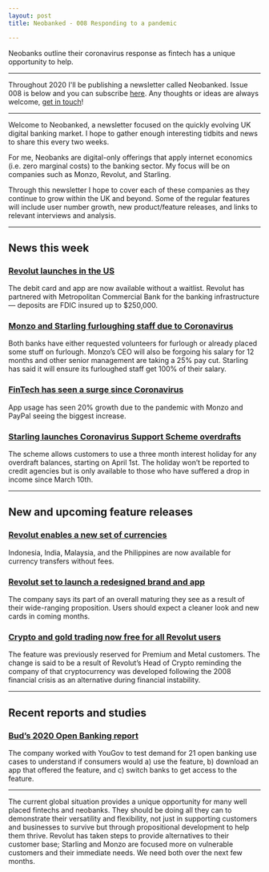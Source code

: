 ```yaml
---
layout: post
title: Neobanked - 008 Responding to a pandemic

---
```


Neobanks outline their coronavirus response as fintech has a unique opportunity to help.

---

Throughout 2020 I'll be publishing a newsletter called Neobanked. Issue 008 is below and you can subscribe [here](https://neobanked.substack.com). Any thoughts or ideas are always welcome, [get in touch](murdo.connochie@gmail.com)!

---

Welcome to Neobanked, a newsletter focused on the quickly evolving UK digital banking market. I hope to gather enough interesting tidbits and news to share this every two weeks.

For me, Neobanks are digital-only offerings that apply internet economics (i.e. zero marginal costs) to the banking sector. My focus will be on companies such as Monzo, Revolut, and Starling. 

Through this newsletter I hope to cover each of these companies as they continue to grow within the UK and beyond. Some of the regular features will include user number growth, new product/feature releases, and links to relevant interviews and analysis.

---

## News this week

### [Revolut launches in the US](https://techcrunch.com/2020/03/24/revolut-launches-its-neobank-in-the-us/)
The debit card and app are now available without a waitlist. Revolut has partnered with Metropolitan Commercial Bank for the banking infrastructure — deposits are FDIC insured up to $250,000.

### [Monzo and Starling furloughing staff due to Coronavirus](https://www.altfi.com/article/6376_monzo-and-starling-to-furlough-staff-amid-coronavirus-outbreak)
Both banks have either requested volunteers for furlough or already placed some stuff on furlough. Monzo’s CEO will also be forgoing his salary for 12 months and other senior management are taking a 25% pay cut. Starling has said it will ensure its furloughed staff get 100% of their salary.

### [FinTech has seen a surge since Coronavirus](https://www.altfi.com/article/6386_finance-apps-see-20-coronavirus-surge-with-paypal-monzo-and-barclays-taking-the-lead)
App usage has seen 20% growth due to the pandemic with Monzo and PayPal seeing the biggest increase.

### [Starling launches Coronavirus Support Scheme overdrafts](https://www.starlingbank.com/current-account/overdraft/coronavirus-support-scheme/)
The scheme allows customers to use a three month interest holiday for any overdraft balances, starting on April 1st. The holiday won’t be reported to credit agencies but is only available to those who have suffered a drop in income since March 10th.

---

## New and upcoming feature releases

### [Revolut enables a new set of currencies](https://twitter.com/RevolutApp/status/1242166344986120192?s=20)
Indonesia, India, Malaysia, and the Philippines are now available for currency transfers without fees.

### [Revolut set to launch a redesigned brand and app](https://blog.revolut.com/were-getting-a-fresh-new-look-at-revolut/)
The company says its part of an overall maturing they see as a result of their wide-ranging proposition. Users should expect a cleaner look and new cards in coming months. 

### [Crypto and gold trading now free for all Revolut users](https://fintechranking.com/2020/04/02/revolut-makes-crypto-and-gold-trading-free-for-all-customers/)
The feature was previously reserved for Premium and Metal customers. The change is said to be a result of Revolut’s Head of Crypto reminding the company of that cryptocurrency was developed following the 2008 financial crisis as an alternative during financial instability. 

---

## Recent reports and studies

### [Bud’s 2020 Open Banking report](https://hub.thisisbud.com/hubfs/Downloadable-assets/Bud-Beyond-Open-Banking-2020.pdf)
The company worked with YouGov to test demand for 21 open banking use cases to understand if consumers would a) use the feature, b) download an app that offered the feature, and c) switch banks to get access to the feature.

---

The current global situation provides a unique opportunity for many well placed fintechs and neobanks. They should be doing all they can to demonstrate their versatility and flexibility, not just in supporting customers and businesses to survive but through propositional development to help them thrive. Revolut has taken steps to provide alternatives to their customer base; Starling and Monzo are focused more on vulnerable customers and their immediate needs. We need both over the next few months. 